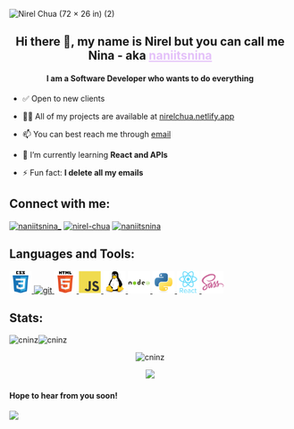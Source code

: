 
<!-- ![Nirel Chua (72 × 26 in) (1)](https://user-images.githubusercontent.com/95299412/167547326-dba9f105-4919-47cd-8af4-520755f7f06b.gif) -->
![Nirel Chua (72 × 26 in) (2)](https://user-images.githubusercontent.com/95299412/167547550-57996563-065a-46c6-a206-6e10f4ce4578.gif)




<h2 align="center"> Hi there 👋, my name is Nirel but you can call me Nina - aka <a href="https://nirelchua.netlify.app/" style="color:#E4C1F9">naniitsnina</a> </h2>
<h4 align="center"> I am a Software Developer who wants to do everything</h4>

- ✅ Open to new clients

- 👨‍💻 All of my projects are available at [nirelchua.netlify.app](nirelchua.netlify.app)

- 📫 You can best reach me through <a href="mailto:nchua.nc47@gmail.com">email</a>

- 🌱 I’m currently learning **React and APIs**

- ⚡ Fun fact: **I delete all my emails** 



## Connect with me:
<p align="left">
<a href="https://twitter.com/naniitsnina_" target="blank"><img align="center" src="https://raw.githubusercontent.com/rahuldkjain/github-profile-readme-generator/master/src/images/icons/Social/twitter.svg" alt="naniitsnina_" height="30" width="40" /></a>
<a href="https://linkedin.com/in/nirel-chua" target="blank"><img align="center" src="https://raw.githubusercontent.com/rahuldkjain/github-profile-readme-generator/master/src/images/icons/Social/linked-in-alt.svg" alt="nirel-chua" height="30" width="40" /></a>
<a href="https://instagram.com/naniitsnina" target="blank"><img align="center" src="https://raw.githubusercontent.com/rahuldkjain/github-profile-readme-generator/master/src/images/icons/Social/instagram.svg" alt="naniitsnina" height="30" width="40" /></a>
</p>

## Languages and Tools:
<p align="left"> <a href="https://www.w3schools.com/css/" target="_blank" rel="noreferrer"> <img src="https://raw.githubusercontent.com/devicons/devicon/master/icons/css3/css3-original-wordmark.svg" alt="css3" width="40" height="40"/> </a> <a href="https://git-scm.com/" target="_blank" rel="noreferrer"> <img src="https://www.vectorlogo.zone/logos/git-scm/git-scm-icon.svg" alt="git" width="40" height="40"/> </a> <a href="https://www.w3.org/html/" target="_blank" rel="noreferrer"> <img src="https://raw.githubusercontent.com/devicons/devicon/master/icons/html5/html5-original-wordmark.svg" alt="html5" width="40" height="40"/> </a> <a href="https://developer.mozilla.org/en-US/docs/Web/JavaScript" target="_blank" rel="noreferrer"> <img src="https://raw.githubusercontent.com/devicons/devicon/master/icons/javascript/javascript-original.svg" alt="javascript" width="40" height="40"/> </a> <a href="https://www.linux.org/" target="_blank" rel="noreferrer"> <img src="https://raw.githubusercontent.com/devicons/devicon/master/icons/linux/linux-original.svg" alt="linux" width="40" height="40"/> </a> <a href="https://nodejs.org" target="_blank" rel="noreferrer"> <img src="https://raw.githubusercontent.com/devicons/devicon/master/icons/nodejs/nodejs-original-wordmark.svg" alt="nodejs" width="40" height="40"/> </a> <a href="https://www.python.org" target="_blank" rel="noreferrer"> <img src="https://raw.githubusercontent.com/devicons/devicon/master/icons/python/python-original.svg" alt="python" width="40" height="40"/> </a> <a href="https://reactjs.org/" target="_blank" rel="noreferrer"> <img src="https://raw.githubusercontent.com/devicons/devicon/master/icons/react/react-original-wordmark.svg" alt="react" width="40" height="40"/> </a> <a href="https://sass-lang.com" target="_blank" rel="noreferrer"> <img src="https://raw.githubusercontent.com/devicons/devicon/master/icons/sass/sass-original.svg" alt="sass" width="40" height="40"/> </a>
  
## Stats:

<p align="left">
  <img src="https://github-readme-stats.vercel.app/api?username=cninz&bg_color=0d1117&hide_border=true&text_color=ffffff" alt="cninz" />
  <img src="https://github-readme-stats.vercel.app/api/top-langs?username=cninz&show_icons=true&locale=en&layout=compact&bg_color=0d1117&hide_border=true&text_color=ffffff" align="left" alt="cninz" />
</p>

<p align="center">
<img src="http://github-readme-streak-stats.herokuapp.com?user=cninz&hide_border=true&background=0d1117&currStreakLabel=fb8c01&fire=fb8c01&stroke=white&dates=white&currStreakNum=DDDDDD&ring=fb8c01&sideNums=FF99C8&sideLabels=FF99C8&text_color=ffffff" alt="cninz">
<p>

<p align="center">
<img src="https://visitor-badge.glitch.me/badge?page_id=cninz.cninz&left_color=gray&right_color=yellow&left_text=profile%20views"/>
<p>
 
<p>
  <h4 align="left">Hope to hear from you soon!</h4>
  <img src="https://user-images.githubusercontent.com/95299412/167564234-a1e3d65d-2750-4473-9792-ff3bccf6905a.gif">






